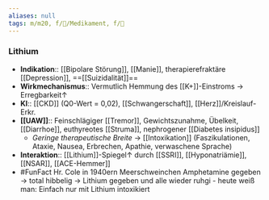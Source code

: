 ```yaml
---
aliases: null
tags: m/m20, f/💊/Medikament, f/💭
---
```

### Lithium
- **Indikation**:: [[Bipolare Störung]], [[Manie]], therapierefraktäre [[Depression]], ==[[Suizidalität]]==
- **Wirkmechanismus**:: Vermutlich Hemmung des [[K+]]-Einstroms → Erregbarkeit↑ 
- **KI**:: [[CKD]] (Q0-Wert = 0,02), [[Schwangerschaft]], [[Herz]]/Kreislauf-Erkr.
- **[[UAW]]**:: Feinschlägiger [[Tremor]], Gewichtszunahme, Übelkeit, [[Diarrhoe]], euthyreotes [[Struma]], nephrogener [[Diabetes insipidus]]
	- *Geringe therapeutische Breite* → [[Intoxikation]] (Faszikulationen, Ataxie, Nausea, Erbrechen, Apathie, verwaschene Sprache)
- **Interaktion**:: [[Lithium]]-Spiegel↑ durch [[SSRI]], [[Hyponatriämie]], [[NSAR]], [[ACE-Hemmer]]
- #FunFact Hr. Cole in 1940ern Meerschweinchen Amphetamine gegeben → total hibbelig → Lithium gegeben und alle wieder ruhgi - heute weiß man: Einfach nur mit Lithium intoxikiert